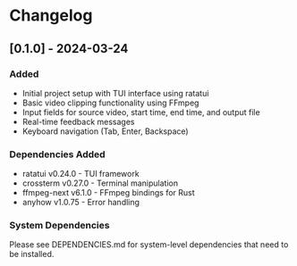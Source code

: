 # Changelog

## [0.1.0] - 2024-03-24

### Added
- Initial project setup with TUI interface using ratatui
- Basic video clipping functionality using FFmpeg
- Input fields for source video, start time, end time, and output file
- Real-time feedback messages
- Keyboard navigation (Tab, Enter, Backspace)

### Dependencies Added
- ratatui v0.24.0 - TUI framework
- crossterm v0.27.0 - Terminal manipulation
- ffmpeg-next v6.1.0 - FFmpeg bindings for Rust
- anyhow v1.0.75 - Error handling

### System Dependencies
Please see DEPENDENCIES.md for system-level dependencies that need to be installed. 
